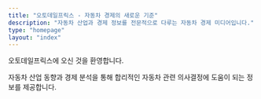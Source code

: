 ```yaml
---
title: "오토데일프릭스 - 자동차 경제의 새로운 기준"
description: "자동차 산업과 경제 정보를 전문적으로 다루는 자동차 경제 미디어입니다."
type: "homepage"
layout: "index"
---
```


오토데일프릭스에 오신 것을 환영합니다.

자동차 산업 동향과 경제 분석을 통해 합리적인 자동차 관련 의사결정에 도움이 되는 정보를 제공합니다.
